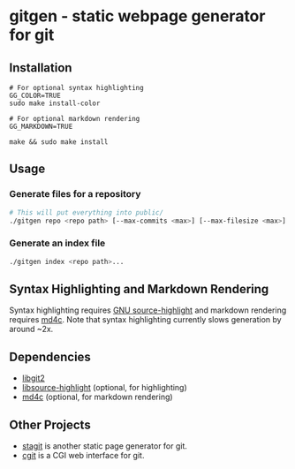 # gitgen - static webpage generator for git

## Installation

```
# For optional syntax highlighting
GG_COLOR=TRUE
sudo make install-color

# For optional markdown rendering
GG_MARKDOWN=TRUE

make && sudo make install
```

## Usage

### Generate files for a repository

```bash
# This will put everything into public/
./gitgen repo <repo path> [--max-commits <max>] [--max-filesize <max>] [--max-diff-lines <max>]
```

### Generate an index file

```bash
./gitgen index <repo path>...
```

## Syntax Highlighting and Markdown Rendering

Syntax highlighting requires [GNU source-highlight](https://www.gnu.org/software/src-highlite/) and markdown rendering requires [md4c](https://github.com/mity/md4c). Note that syntax highlighting currently slows generation by around ~2x.

## Dependencies

* [libgit2](https://libgit2.org/)
* [libsource-highlight](https://www.gnu.org/software/src-highlite/) (optional, for highlighting)
* [md4c](https://github.com/mity/md4c) (optional, for markdown rendering)

## Other Projects

* [stagit](https://codemadness.org/stagit.html) is another static page generator for git.
* [cgit](https://git.zx2c4.com/cgit/about/) is a CGI web interface for git.
